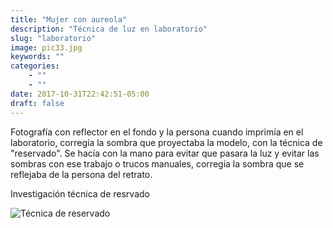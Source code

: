 ```yaml
---
title: "Mujer con aureola"
description: "Técnica de luz en laboratorio"
slug: "laboratorio"
image: pic33.jpg
keywords: ""
categories: 
    - ""
    - ""
date: 2017-10-31T22:42:51-05:00
draft: false
---
```

Fotografía con reflector en el fondo y la persona cuando imprimía en el laboratorio, corregía la sombra que proyectaba la modelo, con la técnica de "reservado". Se hacía con la mano para evitar que pasara la luz y evitar las sombras con ese trabajo o trucos manuales, corregía la sombra que se reflejaba de la persona del retrato.

Investigación técnica de resrvado

![Técnica de reservado](https://claudiaguerreros.github.io/juliososa/img/pic33.jpg)

